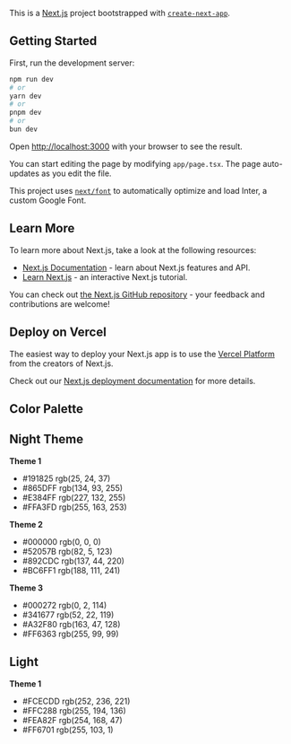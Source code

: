 This is a [Next.js](https://nextjs.org/) project bootstrapped with [`create-next-app`](https://github.com/vercel/next.js/tree/canary/packages/create-next-app).

## Getting Started

First, run the development server:

```bash
npm run dev
# or
yarn dev
# or
pnpm dev
# or
bun dev
```

Open [http://localhost:3000](http://localhost:3000) with your browser to see the result.

You can start editing the page by modifying `app/page.tsx`. The page auto-updates as you edit the file.

This project uses [`next/font`](https://nextjs.org/docs/basic-features/font-optimization) to automatically optimize and load Inter, a custom Google Font.

## Learn More

To learn more about Next.js, take a look at the following resources:

- [Next.js Documentation](https://nextjs.org/docs) - learn about Next.js features and API.
- [Learn Next.js](https://nextjs.org/learn) - an interactive Next.js tutorial.

You can check out [the Next.js GitHub repository](https://github.com/vercel/next.js/) - your feedback and contributions are welcome!

## Deploy on Vercel

The easiest way to deploy your Next.js app is to use the [Vercel Platform](https://vercel.com/new?utm_medium=default-template&filter=next.js&utm_source=create-next-app&utm_campaign=create-next-app-readme) from the creators of Next.js.

Check out our [Next.js deployment documentation](https://nextjs.org/docs/deployment) for more details.

## Color Palette
## Night Theme
**Theme 1**
- #191825 rgb(25, 24, 37)
- #865DFF rgb(134, 93, 255)
- #E384FF rgb(227, 132, 255)
- #FFA3FD rgb(255, 163, 253)

**Theme 2**
- #000000 rgb(0, 0, 0)
- #52057B rgb(82, 5, 123)
- #892CDC rgb(137, 44, 220)
- #BC6FF1 rgb(188, 111, 241)

**Theme 3**
- #000272 rgb(0, 2, 114)
- #341677 rgb(52, 22, 119)
- #A32F80 rgb(163, 47, 128)
- #FF6363 rgb(255, 99, 99)

## Light
**Theme 1**
- #FCECDD rgb(252, 236, 221)
- #FFC288 rgb(255, 194, 136)
- #FEA82F rgb(254, 168, 47)
- #FF6701 rgb(255, 103, 1)